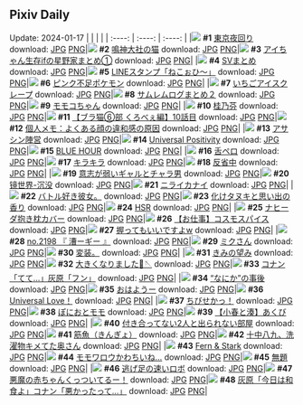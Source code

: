 ## Pixiv Daily
Update: 2024-01-17
|      |      |      |
| :----: | :----: | :----: |
|![](https://pixiv.microyu.workers.dev/c/240x480/img-master/img/2024/01/15/00/00/41/115177352_p0_master1200.jpg) **#1** [東京夜回り](https://www.pixiv.net/artworks/115177352) download: [JPG](https://pixiv.microyu.workers.dev/img-original/img/2024/01/15/00/00/41/115177352_p0.jpg) [PNG](https://pixiv.microyu.workers.dev/img-original/img/2024/01/15/00/00/41/115177352_p0.png)|![](https://pixiv.microyu.workers.dev/c/240x480/img-master/img/2024/01/15/00/00/34/115177332_p0_master1200.jpg) **#2** [鳴神大社の猫](https://www.pixiv.net/artworks/115177332) download: [JPG](https://pixiv.microyu.workers.dev/img-original/img/2024/01/15/00/00/34/115177332_p0.jpg) [PNG](https://pixiv.microyu.workers.dev/img-original/img/2024/01/15/00/00/34/115177332_p0.png)|![](https://pixiv.microyu.workers.dev/c/240x480/img-master/img/2024/01/16/17/42/28/115219506_p0_master1200.jpg) **#3** [アイちゃん生存ifの星野家まとめ①](https://www.pixiv.net/artworks/115219506) download: [JPG](https://pixiv.microyu.workers.dev/img-original/img/2024/01/16/17/42/28/115219506_p0.jpg) [PNG](https://pixiv.microyu.workers.dev/img-original/img/2024/01/16/17/42/28/115219506_p0.png)|
|![](https://pixiv.microyu.workers.dev/c/240x480/img-master/img/2024/01/15/07/00/31/115184380_p0_master1200.jpg) **#4** [SVまとめ](https://www.pixiv.net/artworks/115184380) download: [JPG](https://pixiv.microyu.workers.dev/img-original/img/2024/01/15/07/00/31/115184380_p0.jpg) [PNG](https://pixiv.microyu.workers.dev/img-original/img/2024/01/15/07/00/31/115184380_p0.png)|![](https://pixiv.microyu.workers.dev/c/240x480/img-master/img/2024/01/16/00/00/54/115204216_p0_master1200.jpg) **#5** [LINEスタンプ「ねこぉひ～」](https://www.pixiv.net/artworks/115204216) download: [JPG](https://pixiv.microyu.workers.dev/img-original/img/2024/01/16/00/00/54/115204216_p0.jpg) [PNG](https://pixiv.microyu.workers.dev/img-original/img/2024/01/16/00/00/54/115204216_p0.png)|![](https://pixiv.microyu.workers.dev/c/240x480/img-master/img/2024/01/16/00/18/05/115204984_p0_master1200.jpg) **#6** [ピンク不足ポケモン](https://www.pixiv.net/artworks/115204984) download: [JPG](https://pixiv.microyu.workers.dev/img-original/img/2024/01/16/00/18/05/115204984_p0.jpg) [PNG](https://pixiv.microyu.workers.dev/img-original/img/2024/01/16/00/18/05/115204984_p0.png)|
|![](https://pixiv.microyu.workers.dev/c/240x480/img-master/img/2024/01/15/20/30/00/115197451_p0_master1200.jpg) **#7** [いちごアイスクレープ](https://www.pixiv.net/artworks/115197451) download: [JPG](https://pixiv.microyu.workers.dev/img-original/img/2024/01/15/20/30/00/115197451_p0.jpg) [PNG](https://pixiv.microyu.workers.dev/img-original/img/2024/01/15/20/30/00/115197451_p0.png)|![](https://pixiv.microyu.workers.dev/c/240x480/img-master/img/2024/01/15/00/04/07/115177681_p0_master1200.jpg) **#8** [サムレムログまとめ２](https://www.pixiv.net/artworks/115177681) download: [JPG](https://pixiv.microyu.workers.dev/img-original/img/2024/01/15/00/04/07/115177681_p0.jpg) [PNG](https://pixiv.microyu.workers.dev/img-original/img/2024/01/15/00/04/07/115177681_p0.png)|![](https://pixiv.microyu.workers.dev/c/240x480/img-master/img/2024/01/15/00/01/17/115177432_p0_master1200.jpg) **#9** [モモコちゃん](https://www.pixiv.net/artworks/115177432) download: [JPG](https://pixiv.microyu.workers.dev/img-original/img/2024/01/15/00/01/17/115177432_p0.jpg) [PNG](https://pixiv.microyu.workers.dev/img-original/img/2024/01/15/00/01/17/115177432_p0.png)|
|![](https://pixiv.microyu.workers.dev/c/240x480/img-master/img/2024/01/15/18/13/10/115194087_p0_master1200.jpg) **#10** [桂乃芬](https://www.pixiv.net/artworks/115194087) download: [JPG](https://pixiv.microyu.workers.dev/img-original/img/2024/01/15/18/13/10/115194087_p0.jpg) [PNG](https://pixiv.microyu.workers.dev/img-original/img/2024/01/15/18/13/10/115194087_p0.png)|![](https://pixiv.microyu.workers.dev/c/240x480/img-master/img/2024/01/15/18/56/05/115195005_p0_master1200.jpg) **#11** [【ブラ猫⑥部 くろべぇ編】10話目](https://www.pixiv.net/artworks/115195005) download: [JPG](https://pixiv.microyu.workers.dev/img-original/img/2024/01/15/18/56/05/115195005_p0.jpg) [PNG](https://pixiv.microyu.workers.dev/img-original/img/2024/01/15/18/56/05/115195005_p0.png)|![](https://pixiv.microyu.workers.dev/c/240x480/img-master/img/2024/01/16/06/00/06/115210126_p0_master1200.jpg) **#12** [個人メモ：よくある顔の違和感の原因](https://www.pixiv.net/artworks/115210126) download: [JPG](https://pixiv.microyu.workers.dev/img-original/img/2024/01/16/06/00/06/115210126_p0.jpg) [PNG](https://pixiv.microyu.workers.dev/img-original/img/2024/01/16/06/00/06/115210126_p0.png)|
|![](https://pixiv.microyu.workers.dev/c/240x480/img-master/img/2024/01/16/00/01/00/115204226_p0_master1200.jpg) **#13** [アサシン陣営](https://www.pixiv.net/artworks/115204226) download: [JPG](https://pixiv.microyu.workers.dev/img-original/img/2024/01/16/00/01/00/115204226_p0.jpg) [PNG](https://pixiv.microyu.workers.dev/img-original/img/2024/01/16/00/01/00/115204226_p0.png)|![](https://pixiv.microyu.workers.dev/c/240x480/img-master/img/2024/01/15/19/48/41/115179975_p0_master1200.jpg) **#14** [Universal Positivity](https://www.pixiv.net/artworks/115179975) download: [JPG](https://pixiv.microyu.workers.dev/img-original/img/2024/01/15/19/48/41/115179975_p0.jpg) [PNG](https://pixiv.microyu.workers.dev/img-original/img/2024/01/15/19/48/41/115179975_p0.png)|![](https://pixiv.microyu.workers.dev/c/240x480/img-master/img/2024/01/15/00/01/14/115177426_p0_master1200.jpg) **#15** [BLUE HOUR](https://www.pixiv.net/artworks/115177426) download: [JPG](https://pixiv.microyu.workers.dev/img-original/img/2024/01/15/00/01/14/115177426_p0.jpg) [PNG](https://pixiv.microyu.workers.dev/img-original/img/2024/01/15/00/01/14/115177426_p0.png)|
|![](https://pixiv.microyu.workers.dev/c/240x480/img-master/img/2024/01/15/00/01/42/115177487_p0_master1200.jpg) **#16** [舌ペロ](https://www.pixiv.net/artworks/115177487) download: [JPG](https://pixiv.microyu.workers.dev/img-original/img/2024/01/15/00/01/42/115177487_p0.jpg) [PNG](https://pixiv.microyu.workers.dev/img-original/img/2024/01/15/00/01/42/115177487_p0.png)|![](https://pixiv.microyu.workers.dev/c/240x480/img-master/img/2024/01/15/23/07/41/115202394_p0_master1200.jpg) **#17** [キラキラ](https://www.pixiv.net/artworks/115202394) download: [JPG](https://pixiv.microyu.workers.dev/img-original/img/2024/01/15/23/07/41/115202394_p0.jpg) [PNG](https://pixiv.microyu.workers.dev/img-original/img/2024/01/15/23/07/41/115202394_p0.png)|![](https://pixiv.microyu.workers.dev/c/240x480/img-master/img/2024/01/16/17/15/51/115218989_p0_master1200.jpg) **#18** [反省中](https://www.pixiv.net/artworks/115218989) download: [JPG](https://pixiv.microyu.workers.dev/img-original/img/2024/01/16/17/15/51/115218989_p0.jpg) [PNG](https://pixiv.microyu.workers.dev/img-original/img/2024/01/16/17/15/51/115218989_p0.png)|
|![](https://pixiv.microyu.workers.dev/c/240x480/img-master/img/2024/01/15/14/24/47/115190124_p0_master1200.jpg) **#19** [意志が弱いギャルとチャラ男](https://www.pixiv.net/artworks/115190124) download: [JPG](https://pixiv.microyu.workers.dev/img-original/img/2024/01/15/14/24/47/115190124_p0.jpg) [PNG](https://pixiv.microyu.workers.dev/img-original/img/2024/01/15/14/24/47/115190124_p0.png)|![](https://pixiv.microyu.workers.dev/c/240x480/img-master/img/2024/01/15/00/00/11/115177258_p0_master1200.jpg) **#20** [镜世界-沉没](https://www.pixiv.net/artworks/115177258) download: [JPG](https://pixiv.microyu.workers.dev/img-original/img/2024/01/15/00/00/11/115177258_p0.jpg) [PNG](https://pixiv.microyu.workers.dev/img-original/img/2024/01/15/00/00/11/115177258_p0.png)|![](https://pixiv.microyu.workers.dev/c/240x480/img-master/img/2024/01/16/08/27/34/115211696_p0_master1200.jpg) **#21** [ニライカナイ](https://www.pixiv.net/artworks/115211696) download: [JPG](https://pixiv.microyu.workers.dev/img-original/img/2024/01/16/08/27/34/115211696_p0.jpg) [PNG](https://pixiv.microyu.workers.dev/img-original/img/2024/01/16/08/27/34/115211696_p0.png)|
|![](https://pixiv.microyu.workers.dev/c/240x480/img-master/img/2024/01/15/04/09/35/115182576_p0_master1200.jpg) **#22** [バトル好き彼女。](https://www.pixiv.net/artworks/115182576) download: [JPG](https://pixiv.microyu.workers.dev/img-original/img/2024/01/15/04/09/35/115182576_p0.jpg) [PNG](https://pixiv.microyu.workers.dev/img-original/img/2024/01/15/04/09/35/115182576_p0.png)|![](https://pixiv.microyu.workers.dev/c/240x480/img-master/img/2024/01/16/00/04/03/115204465_p0_master1200.jpg) **#23** [化けタヌキと思い出の香り](https://www.pixiv.net/artworks/115204465) download: [JPG](https://pixiv.microyu.workers.dev/img-original/img/2024/01/16/00/04/03/115204465_p0.jpg) [PNG](https://pixiv.microyu.workers.dev/img-original/img/2024/01/16/00/04/03/115204465_p0.png)|![](https://pixiv.microyu.workers.dev/c/240x480/img-master/img/2024/01/15/03/37/18/115182213_p0_master1200.jpg) **#24** [HSR](https://www.pixiv.net/artworks/115182213) download: [JPG](https://pixiv.microyu.workers.dev/img-original/img/2024/01/15/03/37/18/115182213_p0.jpg) [PNG](https://pixiv.microyu.workers.dev/img-original/img/2024/01/15/03/37/18/115182213_p0.png)|
|![](https://pixiv.microyu.workers.dev/c/240x480/img-master/img/2024/01/15/00/33/30/115178729_p0_master1200.jpg) **#25** [ナヒーダ抱き枕カバー](https://www.pixiv.net/artworks/115178729) download: [JPG](https://pixiv.microyu.workers.dev/img-original/img/2024/01/15/00/33/30/115178729_p0.jpg) [PNG](https://pixiv.microyu.workers.dev/img-original/img/2024/01/15/00/33/30/115178729_p0.png)|![](https://pixiv.microyu.workers.dev/c/240x480/img-master/img/2024/01/16/01/57/52/115207389_p0_master1200.jpg) **#26** [【お仕事】コスモスパイス](https://www.pixiv.net/artworks/115207389) download: [JPG](https://pixiv.microyu.workers.dev/img-original/img/2024/01/16/01/57/52/115207389_p0.jpg) [PNG](https://pixiv.microyu.workers.dev/img-original/img/2024/01/16/01/57/52/115207389_p0.png)|![](https://pixiv.microyu.workers.dev/c/240x480/img-master/img/2024/01/15/16/29/21/115191918_p0_master1200.jpg) **#27** [握ってもいいですよw](https://www.pixiv.net/artworks/115191918) download: [JPG](https://pixiv.microyu.workers.dev/img-original/img/2024/01/15/16/29/21/115191918_p0.jpg) [PNG](https://pixiv.microyu.workers.dev/img-original/img/2024/01/15/16/29/21/115191918_p0.png)|
|![](https://pixiv.microyu.workers.dev/c/240x480/img-master/img/2024/01/15/12/10/38/115188163_p0_master1200.jpg) **#28** [no.2198 『 漕ーギー 』](https://www.pixiv.net/artworks/115188163) download: [JPG](https://pixiv.microyu.workers.dev/img-original/img/2024/01/15/12/10/38/115188163_p0.jpg) [PNG](https://pixiv.microyu.workers.dev/img-original/img/2024/01/15/12/10/38/115188163_p0.png)|![](https://pixiv.microyu.workers.dev/c/240x480/img-master/img/2024/01/15/23/05/30/115202346_p0_master1200.jpg) **#29** [ミクさん](https://www.pixiv.net/artworks/115202346) download: [JPG](https://pixiv.microyu.workers.dev/img-original/img/2024/01/15/23/05/30/115202346_p0.jpg) [PNG](https://pixiv.microyu.workers.dev/img-original/img/2024/01/15/23/05/30/115202346_p0.png)|![](https://pixiv.microyu.workers.dev/c/240x480/img-master/img/2024/01/15/02/33/54/115181291_p0_master1200.jpg) **#30** [変装。](https://www.pixiv.net/artworks/115181291) download: [JPG](https://pixiv.microyu.workers.dev/img-original/img/2024/01/15/02/33/54/115181291_p0.jpg) [PNG](https://pixiv.microyu.workers.dev/img-original/img/2024/01/15/02/33/54/115181291_p0.png)|
|![](https://pixiv.microyu.workers.dev/c/240x480/img-master/img/2024/01/16/10/27/21/115204258_p0_master1200.jpg) **#31** [きみの望み](https://www.pixiv.net/artworks/115204258) download: [JPG](https://pixiv.microyu.workers.dev/img-original/img/2024/01/16/10/27/21/115204258_p0.jpg) [PNG](https://pixiv.microyu.workers.dev/img-original/img/2024/01/16/10/27/21/115204258_p0.png)|![](https://pixiv.microyu.workers.dev/c/240x480/img-master/img/2024/01/16/14/42/01/115216607_p0_master1200.jpg) **#32** [大きくなりました🎀🪡](https://www.pixiv.net/artworks/115216607) download: [JPG](https://pixiv.microyu.workers.dev/img-original/img/2024/01/16/14/42/01/115216607_p0.jpg) [PNG](https://pixiv.microyu.workers.dev/img-original/img/2024/01/16/14/42/01/115216607_p0.png)|![](https://pixiv.microyu.workers.dev/c/240x480/img-master/img/2024/01/15/15/31/37/115191030_p0_master1200.jpg) **#33** [コナン「てて…」灰原「フン」](https://www.pixiv.net/artworks/115191030) download: [JPG](https://pixiv.microyu.workers.dev/img-original/img/2024/01/15/15/31/37/115191030_p0.jpg) [PNG](https://pixiv.microyu.workers.dev/img-original/img/2024/01/15/15/31/37/115191030_p0.png)|
|![](https://pixiv.microyu.workers.dev/c/240x480/img-master/img/2024/01/15/17/17/46/115192884_p0_master1200.jpg) **#34** [“なにか”の事後](https://www.pixiv.net/artworks/115192884) download: [JPG](https://pixiv.microyu.workers.dev/img-original/img/2024/01/15/17/17/46/115192884_p0.jpg) [PNG](https://pixiv.microyu.workers.dev/img-original/img/2024/01/15/17/17/46/115192884_p0.png)|![](https://pixiv.microyu.workers.dev/c/240x480/img-master/img/2024/01/15/22/15/27/115200655_p0_master1200.jpg) **#35** [おはようー](https://www.pixiv.net/artworks/115200655) download: [JPG](https://pixiv.microyu.workers.dev/img-original/img/2024/01/15/22/15/27/115200655_p0.jpg) [PNG](https://pixiv.microyu.workers.dev/img-original/img/2024/01/15/22/15/27/115200655_p0.png)|![](https://pixiv.microyu.workers.dev/c/240x480/img-master/img/2024/01/15/14/07/22/115189903_p0_master1200.jpg) **#36** [Universal Love！](https://www.pixiv.net/artworks/115189903) download: [JPG](https://pixiv.microyu.workers.dev/img-original/img/2024/01/15/14/07/22/115189903_p0.jpg) [PNG](https://pixiv.microyu.workers.dev/img-original/img/2024/01/15/14/07/22/115189903_p0.png)|
|![](https://pixiv.microyu.workers.dev/c/240x480/img-master/img/2024/01/15/22/18/04/115200748_p0_master1200.jpg) **#37** [ちびせかっ！](https://www.pixiv.net/artworks/115200748) download: [JPG](https://pixiv.microyu.workers.dev/img-original/img/2024/01/15/22/18/04/115200748_p0.jpg) [PNG](https://pixiv.microyu.workers.dev/img-original/img/2024/01/15/22/18/04/115200748_p0.png)|![](https://pixiv.microyu.workers.dev/c/240x480/img-master/img/2024/01/15/00/38/58/115178877_p0_master1200.jpg) **#38** [ぽにおとモモ](https://www.pixiv.net/artworks/115178877) download: [JPG](https://pixiv.microyu.workers.dev/img-original/img/2024/01/15/00/38/58/115178877_p0.jpg) [PNG](https://pixiv.microyu.workers.dev/img-original/img/2024/01/15/00/38/58/115178877_p0.png)|![](https://pixiv.microyu.workers.dev/c/240x480/img-master/img/2024/01/15/03/44/24/115182289_p0_master1200.jpg) **#39** [【小春と湊】あくび](https://www.pixiv.net/artworks/115182289) download: [JPG](https://pixiv.microyu.workers.dev/img-original/img/2024/01/15/03/44/24/115182289_p0.jpg) [PNG](https://pixiv.microyu.workers.dev/img-original/img/2024/01/15/03/44/24/115182289_p0.png)|
|![](https://pixiv.microyu.workers.dev/c/240x480/img-master/img/2024/01/16/21/15/22/115224852_p0_master1200.jpg) **#40** [付き合ってない2人と出られない部屋](https://www.pixiv.net/artworks/115224852) download: [JPG](https://pixiv.microyu.workers.dev/img-original/img/2024/01/16/21/15/22/115224852_p0.jpg) [PNG](https://pixiv.microyu.workers.dev/img-original/img/2024/01/16/21/15/22/115224852_p0.png)|![](https://pixiv.microyu.workers.dev/c/240x480/img-master/img/2024/01/15/00/30/02/115178595_p0_master1200.jpg) **#41** [筋魚（きんぎょ）](https://www.pixiv.net/artworks/115178595) download: [JPG](https://pixiv.microyu.workers.dev/img-original/img/2024/01/15/00/30/02/115178595_p0.jpg) [PNG](https://pixiv.microyu.workers.dev/img-original/img/2024/01/15/00/30/02/115178595_p0.png)|![](https://pixiv.microyu.workers.dev/c/240x480/img-master/img/2024/01/15/00/13/25/115178084_p0_master1200.jpg) **#42** [十中八九、洗濯物キメてた奥さん](https://www.pixiv.net/artworks/115178084) download: [JPG](https://pixiv.microyu.workers.dev/img-original/img/2024/01/15/00/13/25/115178084_p0.jpg) [PNG](https://pixiv.microyu.workers.dev/img-original/img/2024/01/15/00/13/25/115178084_p0.png)|
|![](https://pixiv.microyu.workers.dev/c/240x480/img-master/img/2024/01/16/01/05/47/115206304_p0_master1200.jpg) **#43** [Fern & Stark](https://www.pixiv.net/artworks/115206304) download: [JPG](https://pixiv.microyu.workers.dev/img-original/img/2024/01/16/01/05/47/115206304_p0.jpg) [PNG](https://pixiv.microyu.workers.dev/img-original/img/2024/01/16/01/05/47/115206304_p0.png)|![](https://pixiv.microyu.workers.dev/c/240x480/img-master/img/2024/01/15/09/36/11/115186081_p0_master1200.jpg) **#44** [モモワロウかわちいね…](https://www.pixiv.net/artworks/115186081) download: [JPG](https://pixiv.microyu.workers.dev/img-original/img/2024/01/15/09/36/11/115186081_p0.jpg) [PNG](https://pixiv.microyu.workers.dev/img-original/img/2024/01/15/09/36/11/115186081_p0.png)|![](https://pixiv.microyu.workers.dev/c/240x480/img-master/img/2024/01/15/00/00/28/115177323_p0_master1200.jpg) **#45** [無題](https://www.pixiv.net/artworks/115177323) download: [JPG](https://pixiv.microyu.workers.dev/img-original/img/2024/01/15/00/00/28/115177323_p0.jpg) [PNG](https://pixiv.microyu.workers.dev/img-original/img/2024/01/15/00/00/28/115177323_p0.png)|
|![](https://pixiv.microyu.workers.dev/c/240x480/img-master/img/2024/01/16/12/28/31/115214768_p0_master1200.jpg) **#46** [逃げ足の速いロボ](https://www.pixiv.net/artworks/115214768) download: [JPG](https://pixiv.microyu.workers.dev/img-original/img/2024/01/16/12/28/31/115214768_p0.jpg) [PNG](https://pixiv.microyu.workers.dev/img-original/img/2024/01/16/12/28/31/115214768_p0.png)|![](https://pixiv.microyu.workers.dev/c/240x480/img-master/img/2024/01/16/12/22/09/115214683_p0_master1200.jpg) **#47** [悪魔の赤ちゃんくっついてるー！](https://www.pixiv.net/artworks/115214683) download: [JPG](https://pixiv.microyu.workers.dev/img-original/img/2024/01/16/12/22/09/115214683_p0.jpg) [PNG](https://pixiv.microyu.workers.dev/img-original/img/2024/01/16/12/22/09/115214683_p0.png)|![](https://pixiv.microyu.workers.dev/c/240x480/img-master/img/2024/01/16/12/00/15/115214311_p0_master1200.jpg) **#48** [灰原「今日は和食よ」コナン「悪かったって…」](https://www.pixiv.net/artworks/115214311) download: [JPG](https://pixiv.microyu.workers.dev/img-original/img/2024/01/16/12/00/15/115214311_p0.jpg) [PNG](https://pixiv.microyu.workers.dev/img-original/img/2024/01/16/12/00/15/115214311_p0.png)|
